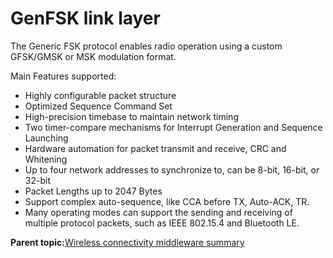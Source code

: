 # GenFSK link layer 
The Generic FSK protocol enables radio operation using a custom GFSK/GMSK or MSK modulation format.

Main Features supported:

-   Highly configurable packet structure
-   Optimized Sequence Command Set
-   High-precision timebase to maintain network timing
-   Two timer-compare mechanisms for Interrupt Generation and Sequence Launching
-   Hardware automation for packet transmit and receive, CRC and Whitening
-   Up to four network addresses to synchronize to, can be 8-bit, 16-bit, or 32-bit
-   Packet Lengths up to 2047 Bytes
-   Support complex auto-sequence, like CCA before TX, Auto-ACK, TR.
-   Many operating modes can support the sending and receiving of multiple protocol packets, such as IEEE 802.15.4 and Bluetooth LE.

**Parent topic:**[Wireless connectivity middleware summary](../topics/wireless_connectivity_middleware_summary.md)

